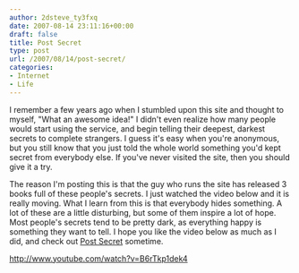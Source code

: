 ```yaml
---
author: 2dsteve_ty3fxq
date: 2007-08-14 23:11:16+00:00
draft: false
title: Post Secret
type: post
url: /2007/08/14/post-secret/
categories:
- Internet
- Life
---
```


I remember a few years ago when I stumbled upon this site and thought to myself, "What an awesome idea!" I didn't even realize how many people would start using the service, and begin telling their deepest, darkest secrets to complete strangers. I guess it's easy when you're anonymous, but you still know that you just told the whole world something you'd kept secret from everybody else. If you've never visited the site, then you should give it a try.

The reason I'm posting this is that the guy who runs the site has released 3 books full of these people's secrets. I just watched the video below and it is really moving. What I learn from this is that everybody hides something.  A lot of these are a little disturbing, but some of them inspire a lot of hope. Most people's secrets tend to be pretty dark, as everything happy is something they want to tell. I hope you like the video below as much as I did, and
check out [Post Secret](http://www.postsecret.com) sometime.

http://www.youtube.com/watch?v=B6rTkp1dek4
